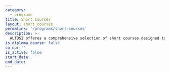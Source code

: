 ```yaml
---
category:
  - programs
title: Short Courses
layout: short_courses
permalink: '/programs/short-courses'
description: >-
  ALTDSI offeres a comprehensive selection of short courses designed to equip you with future-proof sills and capabilities. These esteemed programs, managed by the DLSU School of Lifelong Learning (SoLL), are meticulously crafted by ALTDSI faculty affiliates and researchers, guaranteeing the highest level of quality in terms of content and delivery. Whether you are an individual looking to advance personally and professionally or an organization seeking tailored training solutions to empower your team, we offer a diverse range of options tailored to your specific needs. To learn more and explore customized training opportunities, we encourage you to contact the DLSU SoLL through their official page: https://www.dlsu.edu.ph/soll/
is_diploma_course: false
co_op: ''
is_active: false
start_date:
end_date:
---
```


